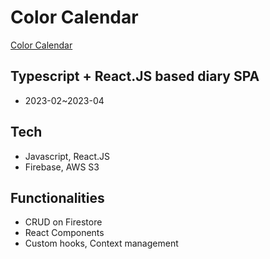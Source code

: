 # Color Calendar

[Color Calendar](https://color-calendar.s3.ap-southeast-2.amazonaws.com/index.html)

## Typescript + React.JS based diary SPA
- 2023-02~2023-04

## Tech
- Javascript, React.JS
- Firebase, AWS S3

## Functionalities
- CRUD on Firestore
- React Components
- Custom hooks, Context management
